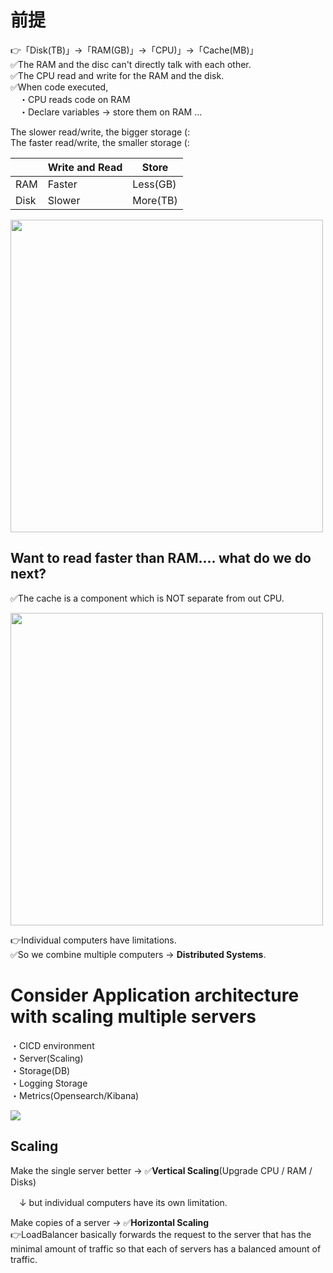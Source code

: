 # 前提
👉「Disk(TB)」→「RAM(GB)」→「CPU)」→「Cache(MB)」<br>
✅The RAM and the disc can't directly talk with each other.<br>
✅The CPU read and write for the RAM and the disk.<br>
✅When code executed,<br>
　・CPU reads code on RAM<br>
　・Declare variables -> store them on RAM ...

The slower read/write, the bigger storage (:<br>
The faster read/write, the smaller storage (: 

||Write and Read|Store|
|----|----|----|
|RAM|Faster|Less(GB)|
|Disk|Slower|More(TB)|

<img src="https://storage.googleapis.com/zenn-user-upload/2b918ce6e432-20230329.png" width="500px" />

## Want to read faster than RAM.... what do we do next?
✅The cache is a component which is NOT separate from out CPU.

<img src="https://storage.googleapis.com/zenn-user-upload/dac2f620f88e-20230329.png" width="500px" />

👉Individual computers have limitations.<br>
✅So we combine multiple computers -> **Distributed Systems**.<br>

# Consider Application architecture with scaling multiple servers
・CICD environment<br>
・Server(Scaling)<br>
・Storage(DB)<br>
・Logging Storage<br>
・Metrics(Opensearch/Kibana)<br>


![](https://storage.googleapis.com/zenn-user-upload/9518a976cc8b-20230123.png)

## Scaling
Make the single server better -> ✅**Vertical Scaling**(Upgrade CPU / RAM / Disks)

　↓ but individual computers have its own limitation.

Make copies of a server -> ✅**Horizontal Scaling**<br>
👉LoadBalancer basically forwards the request to the server that has the minimal amount of traffic so that each of servers has a balanced amount of traffic.
